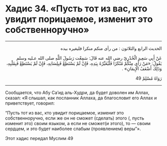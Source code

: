 <h1 class="hadith-header">Хадис 34. «Пусть тот из вас, кто увидит порицаемоe, изменит этo собственноручно» </h1>

<hr>

<p class="arabic-text" dir="rtl">
الحديث الرابع والثلاثون :
من رأى منكم منكرا فليغيره بيده
</p>

<p class="arabic-text" dir="rtl">
عَنْ أَبِي سَعِيدٍ الْخُدْرِيّ رضي الله عنه قَالَ: سَمِعْت رَسُولَ اللَّهِ صلى الله عـليه وسلم يَقُولُ:
«مَنْ رَأَى مِنْكُمْ مُنْكَرًا فَلْيُغَيِّرْهُ بِيَدِهِ، فَإِنْ لَمْ يَسْتَطِعْ فَبِلِسَانِهِ، فَإِنْ لَمْ يَسْتَطِعْ فَبِقَلْبِهِ، وَذَلِكَ أَضْعَفُ الْإِيمَانِ» . 
</p>

<p class="arabic-subtext" dir="rtl">
رَوَاهُ مُسْلِمٌ 49
</p>

<hr>

<p class="russian-text">
Сообщается, что Абу Са’ид аль-Худри, да будет доволен им Аллах, сказал: «Я слышал, как посланник Аллаха, да благословит его Аллах и приветствует, говорил: 
</p>

<p class="russian-text">
“Пусть тот из вас, кто увидит порицаемоe, изменит этo собственноручно, если же он не сможет (сделать) этого (, пусть изменит это) своим языком, а если не сможет(и этого), то — своим сердцем, и это будет наиболее слабым (проявлением) веры”».
</p>

<p class="russian-subtext">
Этот хадис передал Муслим 49
</p>